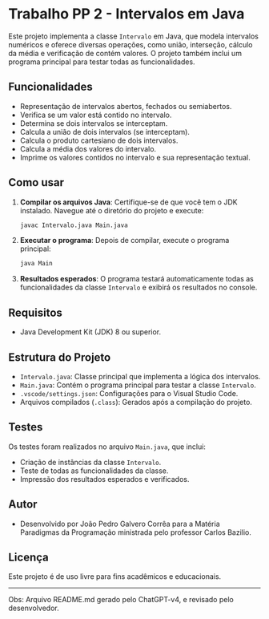 # Trabalho PP 2 - Intervalos em Java

Este projeto implementa a classe `Intervalo` em Java, que modela intervalos numéricos e oferece diversas operações, como união, interseção, cálculo da média e verificação de contém valores. O projeto também inclui um programa principal para testar todas as funcionalidades.

## Funcionalidades

- Representação de intervalos abertos, fechados ou semiabertos.
- Verifica se um valor está contido no intervalo.
- Determina se dois intervalos se interceptam.
- Calcula a união de dois intervalos (se interceptam).
- Calcula o produto cartesiano de dois intervalos.
- Calcula a média dos valores do intervalo.
- Imprime os valores contidos no intervalo e sua representação textual.

## Como usar

1. **Compilar os arquivos Java**:
   Certifique-se de que você tem o JDK instalado. Navegue até o diretório do projeto e execute:
   ```bash
   javac Intervalo.java Main.java
   ```

2. **Executar o programa**:
   Depois de compilar, execute o programa principal:
   ```bash
   java Main
   ```

3. **Resultados esperados**:
   O programa testará automaticamente todas as funcionalidades da classe `Intervalo` e exibirá os resultados no console.

## Requisitos

- Java Development Kit (JDK) 8 ou superior.

## Estrutura do Projeto

- `Intervalo.java`: Classe principal que implementa a lógica dos intervalos.
- `Main.java`: Contém o programa principal para testar a classe `Intervalo`.
- `.vscode/settings.json`: Configurações para o Visual Studio Code.
- Arquivos compilados (`.class`): Gerados após a compilação do projeto.

## Testes

Os testes foram realizados no arquivo `Main.java`, que inclui:
- Criação de instâncias da classe `Intervalo`.
- Teste de todas as funcionalidades da classe.
- Impressão dos resultados esperados e verificados.

## Autor

- Desenvolvido por João Pedro Galvero Corrêa para a Matéria Paradigmas da Programação ministrada pelo professor Carlos Bazilio.

## Licença

Este projeto é de uso livre para fins acadêmicos e educacionais.

---

Obs: Arquivo README.md gerado pelo ChatGPT-v4, e revisado pelo desenvolvedor.

